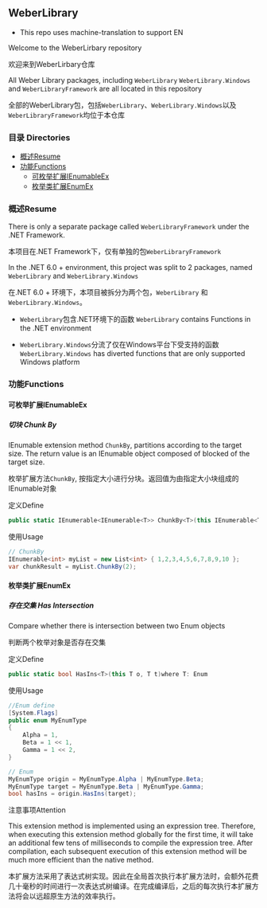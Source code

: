 ## WeberLibrary

* This repo uses machine-translation to support EN

Welcome to the WeberLirbary repository

欢迎来到WeberLirbary仓库


All Weber Library packages, including `WeberLibrary` `WeberLibrary.Windows` and `WeberLibraryFramework` are all located in this repository

全部的WeberLibrary包，包括`WeberLibrary`、`WeberLibrary.Windows`以及`WeberLibraryFramework`均位于本仓库


### 目录 Directories

* [概述Resume](#概述Resume)
* [功能Functions](#功能Functions)
  * [可枚举扩展IEnumableEx](#可枚举扩展IEnumableEx)
  * [枚举类扩展EnumEx](#枚举类扩展EnumEx)

### 概述Resume

There is only a separate package called `WeberLibraryFramework` under  the .NET Framework.

本项目在.NET Framework下，仅有单独的包`WeberLibraryFramework`


In the .NET 6.0 + environment, this project was split to 2 packages, named `WeberLibrary` and `WeberLibrary.Windows`

在.NET 6.0 + 环境下，本项目被拆分为两个包，`WeberLibrary` 和 `WeberLibrary.Windows`。

* `WeberLibrary`包含.NET环境下的函数  `WeberLibrary` contains Functions in the .NET environment

* `WeberLibrary.Windows`分流了仅在Windows平台下受支持的函数  `WeberLibrary.Windows` has diverted functions that are only supported Windows platform


### 功能Functions

#### 可枚举扩展IEnumableEx

##### 切块 Chunk By

IEnumable extension method `ChunkBy`, partitions according to the target size. The return value is an IEnumable object composed of blocked of the target size.

枚举扩展方法`ChunkBy`, 按指定大小进行分块。返回值为由指定大小块组成的IEnumable对象

定义Define
```csharp
public static IEnumerable<IEnumerable<T>> ChunkBy<T>(this IEnumerable<T> source, int chunkSize)
```

使用Usage
```csharp
// ChunkBy
IEnumerable<int> myList = new List<int> { 1,2,3,4,5,6,7,8,9,10 };
var chunkResult = myList.ChunkBy(2);
```

#### 枚举类扩展EnumEx

##### 存在交集 Has Intersection

Compare whether there is intersection between two Enum objects

判断两个枚举对象是否存在交集

定义Define
```csharp
public static bool HasIns<T>(this T o, T t)where T: Enum 
```

使用Usage
```csharp
//Enum define
[System.Flags]
public enum MyEnumType 
{
    Alpha = 1,
    Beta = 1 << 1,
    Gamma = 1 << 2,
}
```
```csharp
// Enum
MyEnumType origin = MyEnumType.Alpha | MyEnumType.Beta;
MyEnumType target = MyEnumType.Beta | MyEnumType.Gamma;
bool hasIns = origin.HasIns(target);
```

注意事项Attention

This extension method is implemented using an expression tree. Therefore, when executing this extension method globally for the first time, it will take an additional few tens of milliseconds to compile the expression tree. After compilation, each subsequent execution of this extension method will be much more efficient than the native method.

本扩展方法采用了表达式树实现。因此在全局首次执行本扩展方法时，会额外花费几十毫秒的时间进行一次表达式树编译。在完成编译后，之后的每次执行本扩展方法将会以远超原生方法的效率执行。
